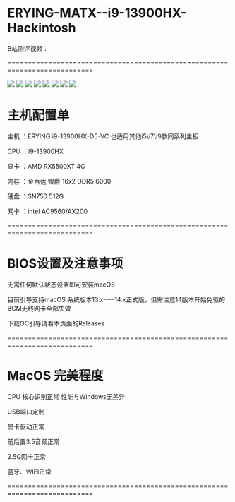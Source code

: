 # ERYING-MATX--i9-13900HX-Hackintosh

B站测评视频：

===========================================================================

![](https://github.com/Xmingbai/ERYING-MATX--i9-13900HX-Hackintosh/blob/main/00.png)
![](https://github.com/Xmingbai/ERYING-MATX--i9-13900HX-Hackintosh/blob/main/0.png)
![](https://github.com/Xmingbai/ERYING-MATX--i9-13900HX-Hackintosh/blob/main/2.png)
![](https://github.com/Xmingbai/ERYING-MATX--i9-13900HX-Hackintosh/blob/main/3.png)
![](https://github.com/Xmingbai/ERYING-MATX--i9-13900HX-Hackintosh/blob/main/4.png)
![](https://github.com/Xmingbai/ERYING-MATX--i9-13900HX-Hackintosh/blob/main/5.png)
![](https://github.com/Xmingbai/ERYING-MATX--i9-13900HX-Hackintosh/blob/main/6.png)
![](https://github.com/Xmingbai/ERYING-MATX--i9-13900HX-Hackintosh/blob/main/7.png)



# 主机配置单
主机 ：ERYING i9-13900HX-D5-VC 也适用其他i5\i7\i9款同系列主板

CPU ：i9-13900HX

显卡 ：AMD RX5500XT 4G

内存 ：金百达 银爵 16x2 DDR5 6000

硬盘 ：SN750 512G

网卡 ：intel AC9560/AX200

===========================================================================

# BIOS设置及注意事项

无需任何默认状态设置即可安装macOS

目前引导支持macOS 系统版本13.x----14.x正式版，但需注意14版本开始免驱的BCM无线网卡全部失效

下载OC引导请看本页面的Releases

===========================================================================

# MacOS 完美程度

CPU 核心识别正常  性能与Windows无差异

USB端口定制

显卡驱动正常

前后置3.5音频正常

2.5G网卡正常

蓝牙、WIFI正常

===========================================================================



